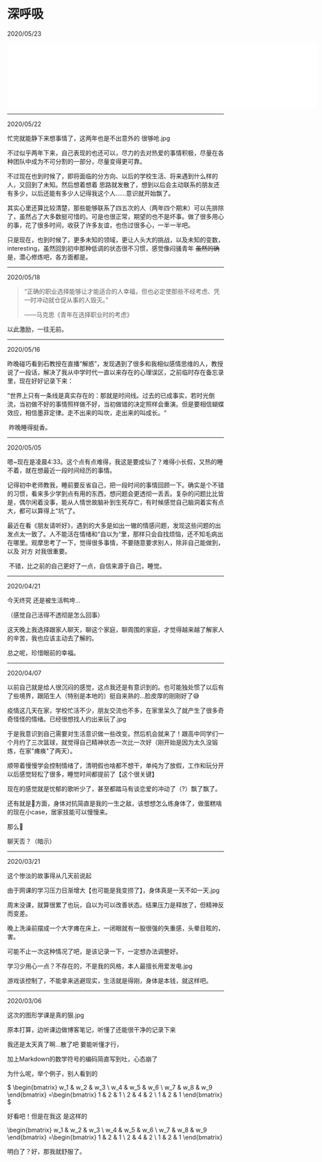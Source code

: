 # 深呼吸

2020/05/23

<iframe width="720px" src="//player.bilibili.com/player.html?aid=328356057&bvid=BV1iA411q7gw&cid=193599665&page=1" scrolling="no" border="0" frameborder="no" framespacing="0" allowfullscreen="true"> </iframe>

------

2020/05/22

忙完就能静下来想事情了，这两年也是不出意外的 很够呛.jpg

不过似乎两年下来，自己表现的也还可以，尽力的去对热爱的事情积极，尽量在各种团队中成为不可分割的一部分，尽量变得更可靠。

不过现在也到时候了，即将面临的分方向、以后的学校生活、将来遇到什么样的人，又回到了未知。然后想着想着 思路就发散了，想到以后会主动联系的朋友还有多少，以后还能有多少人记得我这个人……意识就开始飘了。

其实心里还算比较清楚，那些能够联系了四五次的人（两年四个期末）可以先排除了，虽然占了大多数挺可惜的。可是也很正常，期望的也不是坏事。做了很多用心的事，花了很多时间，收获了许多友谊，也伤过很多心，一半一半吧。

只是现在，也到时候了，更多未知的领域，更让人头大的挑战，以及未知的变数，interesting，虽然回到初中那种低调的状态很不习惯，感觉像闷骚青年 ~~虽然的确是~~，潜心修炼吧，各方面都是。

------

2020/05/18

> “正确的职业选择能够让才能适合的人幸福，但也必定使那些不经考虑、凭一时冲动就仓促从事的人毁灭。”
>
> ——马克思《青年在选择职业时的考虑》

以此激励，一往无前。

------

2020/05/16

​	昨晚碰巧看到石教授在直播“解惑”，发现遇到了很多和我相似感情思维的人，教授说了一段话，解决了我从中学时代一直以来存在的心理误区，之前临时存在备忘录里，现在好好记录下来：

​	”世界上只有一条线是真实存在的：那就是时间线。过去的已成事实，若时光倒流，当初做不好的事情照样做不好，当初做错的决定照样会重演。但是要相信蝴蝶效应，相信墨菲定律。走不出来的叫坎，走出来的叫成长。“

​	昨晚睡得挺香。

------

2020/05/05

​	嗯~现在是凌晨4:33。这个点有点难得，我这是要成仙了？难得小长假，又热的睡不着，就在想最近一段时间经历的事情。

​	记得初中老师教我，睡前要反省自己，把一段时间的事情回顾一下。确实是个不错的习惯，看来多少学到点有用的东西，想问题会更透彻一丢丢。复杂的问题比比皆是，偶尔闲着没事，能从人情世故脑补到生死存亡，有时候感觉自己脑洞着实有点大，都可以算得上“坑“了。

​	最近在看《朋友请听好》，遇到的大多是如出一辙的情感问题，发现这些问题的出发点太一致了。人不能活在情绪和“自以为“里，那样只会自找烦恼，还不知毛病出在哪里。观摩思考了一下，觉得很多事情，不要随意要求别人，除非自己能做到，以及 对方 对我很重要。

​	不错，比之前的自己更好了一点，自信来源于自己，睡觉。

------

2020/04/21

今天终究 还是被生活鸭垮...

（感觉自己活得不透彻是怎么回事）

这天晚上我选择跟家人聊天，聊这个家庭，聊周围的家庭，才觉得越来越了解家人的辛苦，我也应该主动去了解的。

总之呢，珍惜眼前的幸福。

------

2020/04/07

以前自己就是给人很沉闷的感觉，这点我还是有意识到的。也可能独处惯了以后有了些境界，跟陌生人（特别是本地的）挺自来熟的...脸皮厚的刚刚好了😅

疫情这几天在家，学校忙活不少，朋友交流也不多，在家里呆久了就产生了很多奇奇怪怪的情绪。已经很想找人约出来玩了.jpg

于是我意识到自己需要对生活意识做一些改变。然后机会就来了！跟高中同学们一个月约了三次篮球，就觉得自己精神状态一次比一次好（刚开始是因为太久没锻炼，在家"瘫痪"了两天）。

顺带着慢慢学会控制情绪了，清明假也啥都不想干，单纯为了放假，工作和玩分开以后感觉轻松了很多，睡觉时间都提前了【这个很关键】

现在的感觉就是忧郁的歌听少了，甚至都踏马有谈恋爱的冲动了（?）飘了飘了。

还有就是🏀方面，身体对抗简直是我的一生之敌，该想想怎么练身体了，做蛋糕啥的现在小case，居家技能可以慢慢来。

那么🤨

聊天否？（暗示）

------

2020/03/21

这个惨淡的故事得从几天前说起

由于网课的学习压力日渐增大【也可能是我变捞了】，身体真是一天不如一天.jpg

周末没课，就算很累了也玩，自以为可以改善状态。结果压力是释放了，但精神反而变差。

晚上洗澡前摆成一个大字瘫在床上，一闭眼就有一股很强的失重感，头晕目眩的，害。

可能不止一次这种情况了吧，是该记录一下，一定想办法调整好。

学习少用心一点？不存在的，不是我的风格，本人最擅长用爱发电.jpg

游戏该控制了，不能拿来逃避现实，生活就是得刚，身体是本钱，就这样吧。

------

2020/03/06

这次的图形学课是真的狠.jpg

原本打算，边听课边做博客笔记，听懂了还能很干净的记录下来

我还是太天真了啊…散了吧 要能听懂才行，

加上Markdown的数学符号的编码简直写到吐，心态崩了

为什么呢，举个例子，别人看到的

$
\begin{bmatrix}
   w_1 & w_2 & w_3 \\
   w_4 & w_5 & w_6 \\
   w_7 & w_8 & w_9
\end{bmatrix}
=\begin{bmatrix}
   1 & 2 & 1 \\
   2 & 4 & 2 \\
   1 & 2 & 1
\end{bmatrix}
$

好看吧！但是在我这 是这样的

\begin{bmatrix}
   w_1 & w_2 & w_3 \\
   w_4 & w_5 & w_6 \\
   w_7 & w_8 & w_9
\end{bmatrix}
=\begin{bmatrix}
   1 & 2 & 1 \\
   2 & 4 & 2 \\
   1 & 2 & 1
\end{bmatrix}

明白了？好，那我就舒服了。